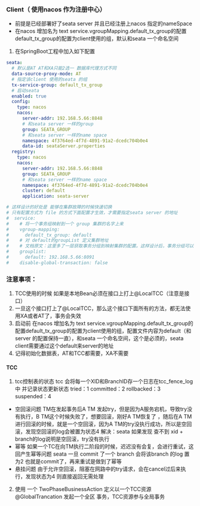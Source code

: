 ### Client（ 使用nacos 作为注册中心）
* 前提是已经部署好了seata server 并且已经注册上nacos 指定的nameSpace
* 在nacos 增加名为 text service.vgroupMapping.default_tx_group的配置default_tx_group的配置为client使用的组，默认和seata 一个命名空间
1. 在SpringBoot工程中加入如下配置
```yaml
seata:
  # 默认是AT AT和XA只能2选一 数据库代理方式不同 
  data-source-proxy-mode: AT
  # 指定该client 使用的seata 的组
  tx-service-group: default_tx_group
  # 启动seata
  enabled: true
  config:
    type: nacos
    nacos:
      server-addr: 192.168.5.66:8848
      # 和seata server 一样的group
      group: SEATA_GROUP
      # 和seata server 一样的name space
      namespace: 4f3764ed-4f7d-4891-91a2-dcedc704b0e4
      data-id: seataServer.properties
  registry:
    type: nacos
    nacos:
      server-addr: 192.168.5.66:8848
      group: SEATA_GROUP
      # 和seata server 一样的name space
      namespace: 4f3764ed-4f7d-4891-91a2-dcedc704b0e4
      cluster: default
      application: seata-server

# 这样设计的好处是 能够在集群故障的时候快速切换
# 只有配置方式为 file 的方式下面配置才生效，才需要指定seata server 的地址
#  service:
#    # 将一个事务组映射到一个 group 集群的名字上来
#    vgroup-mapping:
#      default_tx_group: default
#    # 对 default的groupList 定义集群地址
#    # 文档原文：这里多了一层获取事务分组到映射集群的配置。这样设计后，事务分组可以作为资源的逻辑隔离单位，出现某集群故障时可以快速failover，只切换对应分组，可以把故障缩减到服务级别，但前提也是你有足够server集群。
#    grouplist:
#      default: 192.168.5.66:8091
#    disable-global-transaction: false
```
### 注意事项：
1. TCC使用的时候 如果是本地Bean必须在接口上打上@LocalTCC（注意是接口）
2. 一旦这个接口打上了@LocalTCC，那么这个接口下面所有的方法，都无法使用XA或者AT了，事务会失效
3. 启动前 在nacos 增加名为 text service.vgroupMapping.default_tx_group的配置default_tx_group的配置为client使用的组，配置文件内容为default（和server 的配置保持一直），和seata 一个命名空间，这个是必须的，seata client需要通过这个default来server的地址
4. 记得初始化数据表，AT和TCC都需要，XA不需要
#### TCC
1. tcc控制表的状态
tcc 会将每一个XID和BranchID存一个日志在tcc_fence_log中 并记录状态更新状态
tried：1
committed：2
rollbacked：3
suspended：4
* 空回滚问题
TM在发起事务后A TM 发起try，但是因为A服务宕机，导致try没有执行，B TM这个时候失败了，想要回滚，刚好A TM恢复了
，随后在A TM进行回滚的时候，就是一个空回滚，因为A TM的try没执行成功，所以是空回滚，发现空回滚的log会被置为状态4
解决：seata 如果发现 查不到 xid + branch的log说明是空回滚，try没有执行
* 幂等
如果一个TC在向TM执行二阶段的时候，迟迟没有会复，会进行重试，这回产生幂等问题
seata 一旦 commit 了一个 branch 会将该branch 的log 置为2 也就是commit了，再来重试是做到了幂等
* 悬挂问题
由于允许空回滚，阻塞在网路中的try请求，会在cancel过后来执行，发现状态为4 则直接返回无需处理

2. 使用
一个 TwoPhaseBusinessAction 定义以一个TCC资源
@GlobalTrancation 发起一个全区 事务，TCC资源参与全局事务